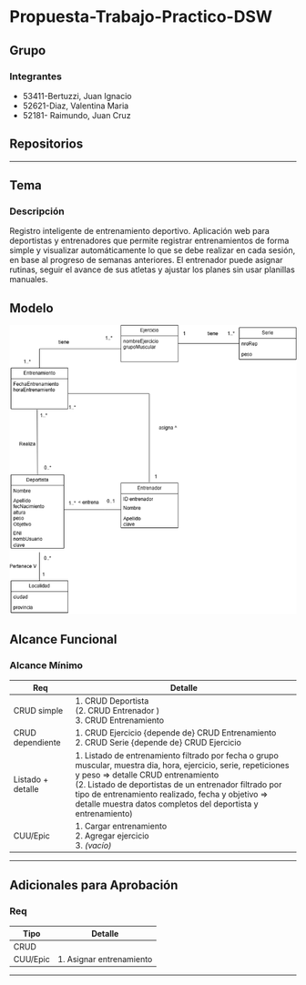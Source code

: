 # Propuesta-Trabajo-Practico-DSW

## Grupo

### Integrantes
* 53411-Bertuzzi, Juan Ignacio  
* 52621-Diaz, Valentina Maria  
* 52181- Raimundo, Juan Cruz  

## Repositorios
--- 

## Tema

### Descripción  
Registro inteligente de entrenamiento deportivo. Aplicación web para deportistas y entrenadores que permite registrar entrenamientos de forma simple y visualizar automáticamente lo que se debe realizar en cada sesión, en base al progreso de semanas anteriores. El entrenador puede asignar rutinas, seguir el avance de sus atletas y ajustar los planes sin usar planillas manuales.

## Modelo

![Modelo de Datos](./assets/modelo.png)

## Alcance Funcional

### Alcance Mínimo

| Req              | Detalle |
|------------------|---------|
| CRUD simple      | 1. CRUD Deportista <br> (2. CRUD Entrenador ) <br> 3. CRUD Entrenamiento |
| CRUD dependiente | 1. CRUD Ejercicio {depende de} CRUD Entrenamiento <br> 2. CRUD Serie {depende de} CRUD Ejercicio |
| Listado + detalle| 1. Listado de entrenamiento filtrado por fecha o grupo muscular, muestra dia, hora, ejercicio, serie, repeticiones y peso => detalle CRUD entrenamiento <br> (2. Listado de deportistas de un entrenador filtrado por tipo de entrenamiento realizado, fecha y objetivo => detalle muestra datos completos del deportista y entrenamiento) |
| CUU/Epic         | 1. Cargar entrenamiento <br> 2. Agregar ejercicio <br> 3. *(vacío)* |

---

## Adicionales para Aprobación

### Req

| Tipo | Detalle |
|------|---------|
| CRUD |  |
| CUU/Epic | 1. Asignar entrenamiento |

---

